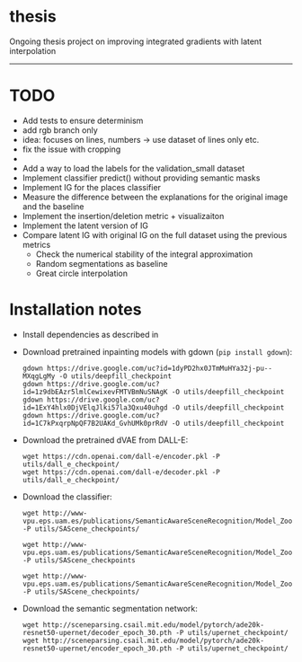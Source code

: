 # thesis
Ongoing thesis project on improving integrated gradients with latent interpolation

***
# TODO
- Add tests to ensure determinism
- add rgb branch only
- idea: focuses on lines, numbers -> use dataset of lines only etc.
- fix the issue with cropping
- 
- Add a way to load the labels for the validation_small dataset
- Implement classifier predict() without providing semantic masks
- Implement IG for the places classifier
- Measure the difference between the explanations for the original image and the baseline
- Implement the insertion/deletion metric + visualizaiton
- Implement the latent version of IG
- Compare latent IG with original IG on the full dataset using the previous metrics
  - Check the numerical stability of the integral approximation
  - Random segmentations as baseline
  - Great circle interpolation



# Installation notes
- Install dependencies as described in [](DEPENDENCIES.MD)
- Download pretrained inpainting models with gdown (`pip install gdown`):
  ```
  gdown https://drive.google.com/uc?id=1dyPD2hx0JTmMuHYa32j-pu--MXqgLgMy -O utils/deepfill_checkpoint
  gdown https://drive.google.com/uc?id=1z9dbEAzr5lmlCewixevFMTVBmNuSNAgK -O utils/deepfill_checkpoint
  gdown https://drive.google.com/uc?id=1ExY4hlx0DjVElqJlki57la3Qxu40uhgd -O utils/deepfill_checkpoint
  gdown https://drive.google.com/uc?id=1C7kPxqrpNpQF7B2UAKd_GvhUMk0prRdV -O utils/deepfill_checkpoint
  ```
- Download the pretrained dVAE from DALL-E:
  ```
  wget https://cdn.openai.com/dall-e/encoder.pkl -P utils/dall_e_checkpoint/
  wget https://cdn.openai.com/dall-e/decoder.pkl -P utils/dall_e_checkpoint/
  ```
- Download the classifier:
  ```
  wget http://www-vpu.eps.uam.es/publications/SemanticAwareSceneRecognition/Model_Zoo/Places_365/SAScene_ResNet18_Places.pth.tar -P utils/SAScene_checkpoints/

  wget http://www-vpu.eps.uam.es/publications/SemanticAwareSceneRecognition/Model_Zoo/Places_365/RGB_ResNet18_Places.pth.tar -P utils/SAScene_checkpoints

  wget http://www-vpu.eps.uam.es/publications/SemanticAwareSceneRecognition/Model_Zoo/Places_365/SemBranch_Places.pth.tar -P utils/SAScene_checkpoints/
  ```

- Download the semantic segmentation network:
  ```
  wget http://sceneparsing.csail.mit.edu/model/pytorch/ade20k-resnet50-upernet/decoder_epoch_30.pth -P utils/upernet_checkpoint/
  wget http://sceneparsing.csail.mit.edu/model/pytorch/ade20k-resnet50-upernet/encoder_epoch_30.pth -P utils/upernet_checkpoint/
  ```